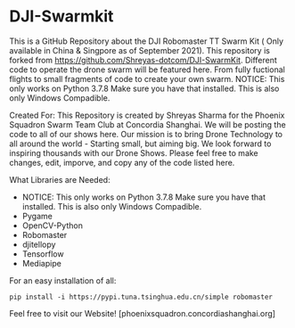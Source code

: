 # DJI-Swarmkit
This is a GitHub Repository about the DJI Robomaster TT Swarm Kit ( Only available in China & Singpore as of September 2021). This repository is forked from https://github.com/Shreyas-dotcom/DJI-SwarmKit. Different code to operate the drone swarm will be featured here. From fully fuctional flights to small fragments of code to create your own swarm. 
NOTICE: This only works on Python 3.7.8 Make sure you have that installed. This is also only Windows Compadible. 

Created For: 
This Repository is created by Shreyas Sharma for the Phoenix Squadron Swarm Team Club at Concordia Shanghai.  We will be posting the code to all of our shows here. Our mission is to bring Drone Technology to all around the world - Starting small, but aiming big. We look forward to inspiring thousands with our Drone Shows. Please feel free to make changes, edit, imporve, and copy any of the code listed here. 



What Libraries are Needed: 

- NOTICE: This only works on Python 3.7.8 Make sure you have that installed. This is also only Windows Compadible. 
- Pygame
- OpenCV-Python
- Robomaster
- djitellopy
- Tensorflow
- Mediapipe

For an easy installation of all:

`pip install -i https://pypi.tuna.tsinghua.edu.cn/simple robomaster`


Feel free to visit our Website! [phoenixsquadron.concordiashanghai.org]
